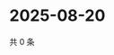 # 2025-08-20

共 0 条

<!-- BEGIN ZHIHUQUESTIONS -->
<!-- 最后更新时间 Wed Aug 20 2025 02:16:19 GMT+0800 (China Standard Time) -->

<!-- END ZHIHUQUESTIONS -->
